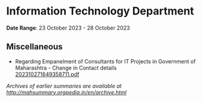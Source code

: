 # Information Technology Department

**Date Range**: 23 October 2023 - 28 October 2023


## Miscellaneous
- Regarding Empanelment of Consultants for IT Projects in Government of Maharashtra - Change in Contact details\
  [202310271649358711.pdf](https://gr.maharashtra.gov.in/Site/Upload/Government%20Resolutions/English/202310271649358711.pdf)


*Archives of earlier summaries are available at http://mahsummary.orgpedia.in/en/archive.html*